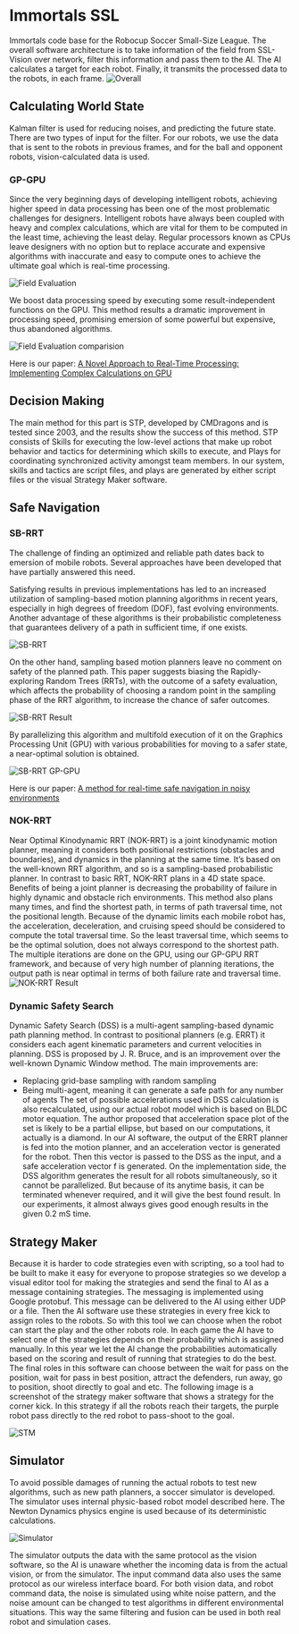 # Immortals SSL
Immortals code base for the Robocup Soccer Small-Size League.
The overall software architecture is to take information of the field from SSL-Vision over network, filter this information and pass them to the AI. The AI calculates a target for each robot. Finally, it transmits the processed data to the robots, in each frame.
![Overall](https://lightlordhippo.files.wordpress.com/2012/11/dataflow.png)

## Calculating World State 
Kalman filter is used for reducing noises, and predicting the future state. There are two types of input for the filter. For our robots, we use the data that is sent to the robots in previous frames, and for the ball and opponent robots, vision-calculated data is used.

### GP-GPU
Since the very beginning days of developing intelligent robots, achieving higher speed in data processing has been one of the most problematic challenges for designers. Intelligent robots have always been coupled with heavy and complex calculations, which are vital for them to be computed in the least time, achieving the least delay.
Regular processors known as CPUs leave designers with no option but to replace accurate and expensive algorithms with inaccurate and easy to compute ones to achieve the ultimate goal which is real-time processing.

![Field Evaluation](https://lightlordhippo.files.wordpress.com/2012/11/field_eval.png)

We boost data processing speed by executing some result-independent functions on the GPU. This method results a dramatic improvement in processing speed, promising emersion of some powerful but expensive, thus abandoned algorithms.

![Field Evaluation comparision](https://lightlordhippo.files.wordpress.com/2012/11/field_eval_comp.png)

Here is our paper: [A Novel Approach to Real-Time Processing: Implementing Complex Calculations on GPU](https://lightlordhippo.files.wordpress.com/2012/11/rios10_submission_24.pdf) 

## Decision Making 
The main method for this part is STP, developed by CMDragons and is tested since 2003, and the results show the success of this method. STP consists of Skills for executing the low-level actions that make up robot behavior and tactics for determining which skills to execute, and Plays for coordinating synchronized activity amongst team members. In our system, skills and tactics are script files, and plays are generated by either script files or the visual Strategy Maker software.

## Safe Navigation
### SB-RRT
The challenge of finding an optimized and reliable path dates back to emersion of mobile robots. Several approaches have been developed that have partially answered this need.

Satisfying results in previous implementations has led to an increased utilization of sampling-based motion planning algorithms in recent years, especially in high degrees of freedom (DOF), fast evolving environments. Another advantage of these algorithms is their probabilistic completeness that guarantees delivery of a path in sufficient time, if one exists.

![SB-RRT](https://lightlordhippo.files.wordpress.com/2014/06/sb-rrt.jpg)

On the other hand, sampling based motion planners leave no comment on safety of the planned path. This paper suggests biasing the Rapidly-exploring Random Trees (RRTs), with the outcome of a safety evaluation, which affects the probability of choosing a random point in the sampling phase of the RRT algorithm, to increase the chance of safer outcomes.

![SB-RRT Result](https://lightlordhippo.files.wordpress.com/2014/06/sb-rrt-result.png)

By parallelizing this algorithm and multifold execution of it on the Graphics Processing Unit (GPU) with various probabilities for moving to a safer state, a near-optimal solution is obtained.

![SB-RRT GP-GPU](https://lightlordhippo.files.wordpress.com/2014/06/sb-rrt-gpu.png)

Here is our paper: [A method for real-time safe navigation in noisy environments](http://ieeexplore.ieee.org/xpl/login.jsp?tp=&arnumber=6669928&url=http%3A%2F%2Fieeexplore.ieee.org%2Fiel7%2F6661475%2F6669870%2F06669928.pdf%3Farnumber%3D6669928) 

### NOK-RRT
Near Optimal Kinodynamic RRT (NOK-RRT) is a joint kinodynamic motion planner, meaning it considers both positional restrictions (obstacles and boundaries), and dynamics in the planning at the same time. It’s based on the well-known RRT algorithm, and so is a sampling-based probabilistic planner.
In contrast to basic RRT, NOK-RRT plans in a 4D state space. Benefits of being a joint planner is decreasing the probability of failure in highly dynamic and obstacle rich environments.
This method also plans many times, and find the shortest path, in terms of path traversal time, not the positional length. Because of the dynamic limits each mobile robot has, the acceleration, deceleration, and cruising speed should be considered to compute the total traversal time. So the least traversal time, which seems to be the optimal solution, does not always correspond to the shortest path.
The multiple iterations are done on the GPU, using our GP-GPU RRT framework, and because of very high number of planning iterations, the output path is near optimal in terms of both failure rate and traversal time.
![NOK-RRT Result](https://lightlordhippo.files.wordpress.com/2012/11/170962_190521667631553_6635028_o.jpg)
### Dynamic Safety Search
Dynamic Safety Search (DSS) is a multi-agent sampling-based dynamic path planning method. In contrast to positional planners (e.g. ERRT) it considers each agent kinematic parameters and current velocities in planning. DSS is proposed by J. R. Bruce, and is an improvement over the well-known Dynamic Window method. The main improvements are:
* Replacing grid-base sampling with random sampling
* Being multi-agent, meaning it can generate a safe path for any number of agents
The set of possible accelerations used in DSS calculation is also recalculated, using our actual robot model which is based on BLDC motor equation. The author proposed that acceleration space plot of the set is likely to be a partial ellipse, but based on our computations, it actually is a diamond.
In our AI software, the output of the ERRT planner is fed into the motion planner, and an acceleration vector is generated for the robot. Then this vector is passed to the DSS as the input, and a safe acceleration vector f is generated.
On the implementation side, the DSS algorithm generates the result for all robots simultaneously, so it cannot be parallelized. But because of its anytime basis, it can be terminated whenever required, and it will give the best found result. In our experiments, it almost always gives good enough results in the given 0.2 mS time.

## Strategy Maker 
Because it is harder to code strategies even with scripting, so a tool had to be built to make it easy for everyone to propose strategies so we develop a visual editor tool for making the strategies and send the final to AI as a message containing strategies. The messaging is implemented using Google protobuf. This message can be delivered to the AI using either UDP or a file. Then the AI software use these strategies in every free kick to assign roles to the robots. So with this tool we can choose when the robot can start the play and the other robots role. In each game the AI have to select one of the strategies depends on their probability which is assigned manually. In this year we let the AI change the probabilities automatically based on the scoring and result of running that strategies to do the best. The final roles in this software can choose between the wait for pass on the position, wait for pass in best position, attract the defenders, run away, go to position, shoot directly to goal and etc. The following image is a screenshot of the strategy maker software that shows a strategy for the corner kick. In this strategy if all the robots reach their targets, the purple robot pass directly to the red robot to pass-shoot to the goal. 

![STM](https://lightlordhippo.files.wordpress.com/2012/11/strategy.jpg)

## Simulator
To avoid possible damages of running the actual robots to test new algorithms, such as new path planners, a soccer simulator is developed. The simulator uses internal physic-based robot model described here. The Newton Dynamics physics engine is used because of its deterministic calculations.

![Simulator](https://lightlordhippo.files.wordpress.com/2012/11/immsim.jpg)

The simulator outputs the data with the same protocol as the vision software, so the AI is unaware whether the incoming data is from the actual vision, or from the simulator.
The input command data also uses the same protocol as our wireless interface board.
For both vision data, and robot command data, the noise is simulated using white noise pattern, and the noise amount can be changed to test algorithms in different environmental situations.
This way the same filtering and fusion can be used in both real robot and simulation cases.
